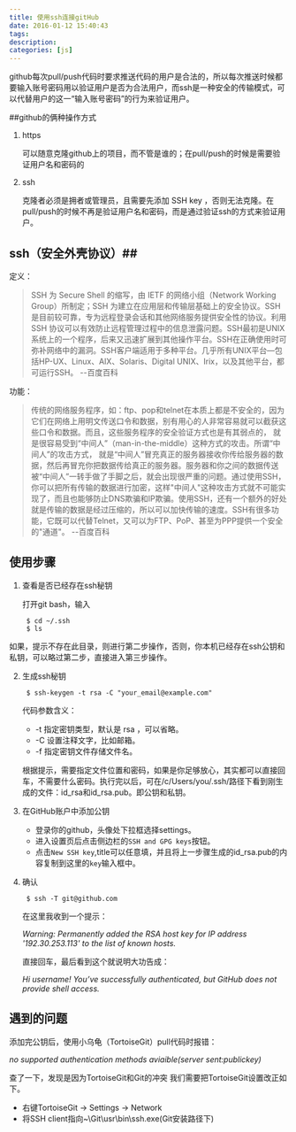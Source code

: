 ```yaml
---
title: 使用ssh连接gitHub
date: 2016-01-12 15:40:43
tags:
description:
categories: [js]
--- 
```


github每次pull/push代码时要求推送代码的用户是合法的，所以每次推送时候都要输入账号密码用以验证用户是否为合法用户，而ssh是一种安全的传输模式，可以代替用户的这一“输入账号密码”的行为来验证用户。

##github的俩种操作方式
1. https

	可以随意克隆github上的项目，而不管是谁的；在pull/push的时候是需要验证用户名和密码的
2. ssh

	克隆者必须是拥者或管理员，且需要先添加 SSH key ，否则无法克隆。在pull/push的时候不再是验证用户名和密码，而是通过验证ssh的方式来验证用户。

## ssh（安全外壳协议）##
定义：
> SSH 为 Secure Shell 的缩写，由 IETF 的网络小组（Network Working Group）所制定；SSH 为建立在应用层和传输层基础上的安全协议。SSH 是目前较可靠，专为远程登录会话和其他网络服务提供安全性的协议。利用 SSH 协议可以有效防止远程管理过程中的信息泄露问题。SSH最初是UNIX系统上的一个程序，后来又迅速扩展到其他操作平台。SSH在正确使用时可弥补网络中的漏洞。SSH客户端适用于多种平台。几乎所有UNIX平台—包括HP-UX、Linux、AIX、Solaris、Digital UNIX、Irix，以及其他平台，都可运行SSH。 --百度百科

功能： 

>传统的网络服务程序，如：ftp、pop和telnet在本质上都是不安全的，因为它们在网络上用明文传送口令和数据，别有用心的人非常容易就可以截获这些口令和数据。而且，这些服务程序的安全验证方式也是有其弱点的， 就是很容易受到“中间人”（man-in-the-middle）这种方式的攻击。所谓“中间人”的攻击方式， 就是“中间人”冒充真正的服务器接收你传给服务器的数据，然后再冒充你把数据传给真正的服务器。服务器和你之间的数据传送被“中间人”一转手做了手脚之后，就会出现很严重的问题。通过使用SSH，你可以把所有传输的数据进行加密，这样"中间人"这种攻击方式就不可能实现了，而且也能够防止DNS欺骗和IP欺骗。使用SSH，还有一个额外的好处就是传输的数据是经过压缩的，所以可以加快传输的速度。SSH有很多功能，它既可以代替Telnet，又可以为FTP、PoP、甚至为PPP提供一个安全的"通道"。 --百度百科

## 使用步骤
1. 查看是否已经存在ssh秘钥

	打开git bash，输入

		$ cd ~/.ssh
    	$ ls
如果，提示不存在此目录，则进行第二步操作，否则，你本机已经存在ssh公钥和私钥，可以略过第二步，直接进入第三步操作。


2. 生成ssh秘钥

		$ ssh-keygen -t rsa -C "your_email@example.com"

	代码参数含义：
	- -t 指定密钥类型，默认是 rsa ，可以省略。
	- -C 设置注释文字，比如邮箱。
	- -f 指定密钥文件存储文件名。
	
    根据提示，需要指定文件位置和密码，如果是你足够放心，其实都可以直接回车，不需要什么密码。执行完以后，可在/c/Users/you/.ssh/路径下看到刚生成的文件：id_rsa和id_rsa.pub。即公钥和私钥。
	
3. 在GitHub账户中添加公钥

	- 登录你的github，头像处下拉框选择settings。
	- 进入设置页后点击侧边栏的`SSH and GPG keys`按钮。
	- 点击`New SSH key`,title可以任意填，并且将上一步骤生成的id_rsa.pub的内容复制到这里的`key`输入框中。

4. 确认

		$ ssh -T git@github.com

	在这里我收到一个提示：

	*Warning: Permanently added the RSA host key for IP address '192.30.253.113' to the list of known hosts.*
	
    直接回车，最后看到这个就说明大功告成：
	
	*Hi username! You’ve successfully authenticated, but GitHub does not provide shell access.*

## 遇到的问题 ##

添加完公钥后，使用小乌龟（TortoiseGit）pull代码时报错：

*no supported authentication methods aviaible(server sent:publickey)*

查了一下，发现是因为TortoiseGit和Git的冲突 我们需要把TortoiseGit设置改正如下。

- 右键TortoiseGit -> Settings -> Network
- 将SSH client指向~\Git\usr\bin\ssh.exe(Git安装路径下)





